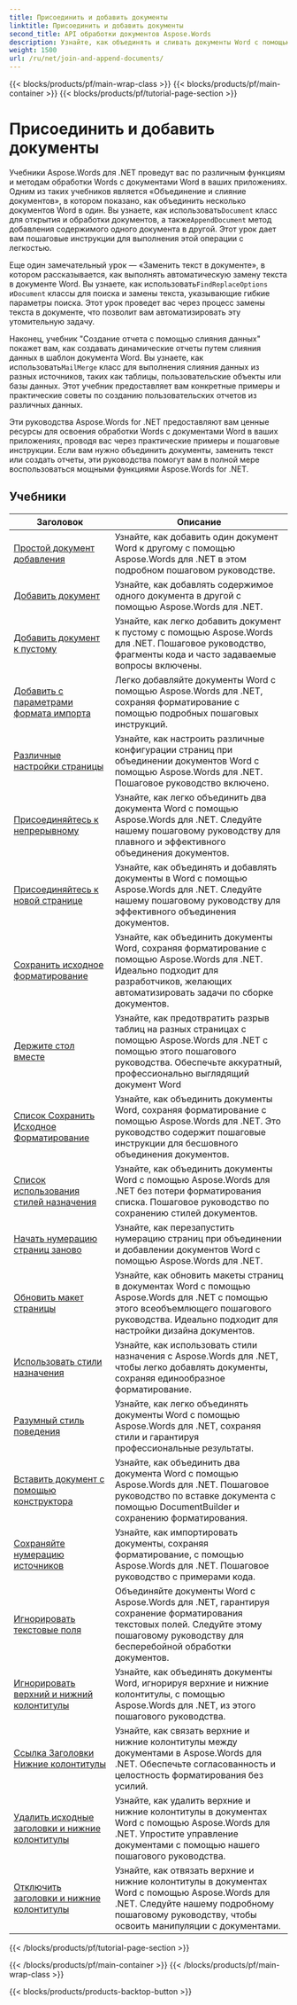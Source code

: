 ```yaml
---
title: Присоединить и добавить документы
linktitle: Присоединить и добавить документы
second_title: API обработки документов Aspose.Words
description: Узнайте, как объединять и сливать документы Word с помощью Aspose.Words для .NET. Учебники проведут вас по шагам, чтобы объединить несколько файлов Word в один документ.
weight: 1500
url: /ru/net/join-and-append-documents/
---
```


{{< blocks/products/pf/main-wrap-class >}}
{{< blocks/products/pf/main-container >}}
{{< blocks/products/pf/tutorial-page-section >}}

# Присоединить и добавить документы

Учебники Aspose.Words для .NET проведут вас по различным функциям и методам обработки Words с документами Word в ваших приложениях. Одним из таких учебников является «Объединение и слияние документов», в котором показано, как объединить несколько документов Word в один. Вы узнаете, как использовать`Document` класс для открытия и обработки документов, а также`AppendDocument` метод добавления содержимого одного документа в другой. Этот урок дает вам пошаговые инструкции для выполнения этой операции с легкостью.

 Еще один замечательный урок — «Заменить текст в документе», в котором рассказывается, как выполнять автоматическую замену текста в документе Word. Вы узнаете, как использовать`FindReplaceOptions` и`Document` классы для поиска и замены текста, указывающие гибкие параметры поиска. Этот урок проведет вас через процесс замены текста в документе, что позволит вам автоматизировать эту утомительную задачу.

Наконец, учебник "Создание отчета с помощью слияния данных" покажет вам, как создавать динамические отчеты путем слияния данных в шаблон документа Word. Вы узнаете, как использовать`MailMerge` класс для выполнения слияния данных из разных источников, таких как таблицы, пользовательские объекты или базы данных. Этот учебник предоставляет вам конкретные примеры и практические советы по созданию пользовательских отчетов из различных данных.

Эти руководства Aspose.Words for .NET предоставляют вам ценные ресурсы для освоения обработки Words с документами Word в ваших приложениях, проводя вас через практические примеры и пошаговые инструкции. Если вам нужно объединить документы, заменить текст или создать отчеты, эти руководства помогут вам в полной мере воспользоваться мощными функциями Aspose.Words for .NET.

 ## Учебники
| Заголовок | Описание |
| --- | --- |
| [Простой документ добавления](./simple-append-document/) | Узнайте, как добавить один документ Word к другому с помощью Aspose.Words для .NET в этом подробном пошаговом руководстве. |
| [Добавить документ](./append-document/) | Узнайте, как добавлять содержимое одного документа в другой с помощью Aspose.Words для .NET. |
| [Добавить документ к пустому](./append-document-to-blank/) | Узнайте, как легко добавить документ к пустому с помощью Aspose.Words для .NET. Пошаговое руководство, фрагменты кода и часто задаваемые вопросы включены. |
| [Добавить с параметрами формата импорта](./append-with-import-format-options/) | Легко добавляйте документы Word с помощью Aspose.Words для .NET, сохраняя форматирование с помощью подробных пошаговых инструкций. |
| [Различные настройки страницы](./different-page-setup/) | Узнайте, как настроить различные конфигурации страниц при объединении документов Word с помощью Aspose.Words для .NET. Пошаговое руководство включено. |
| [Присоединяйтесь к непрерывному](./join-continuous/) | Узнайте, как легко объединить два документа Word с помощью Aspose.Words для .NET. Следуйте нашему пошаговому руководству для плавного и эффективного объединения документов. |
| [Присоединяйтесь к новой странице](./join-new-page/) | Узнайте, как объединять и добавлять документы в Word с помощью Aspose.Words для .NET. Следуйте нашему пошаговому руководству для эффективного объединения документов. |
| [Сохранить исходное форматирование](./keep-source-formatting/) | Узнайте, как объединить документы Word, сохраняя форматирование с помощью Aspose.Words для .NET. Идеально подходит для разработчиков, желающих автоматизировать задачи по сборке документов. |
| [Держите стол вместе](./keep-source-together/) | Узнайте, как предотвратить разрыв таблиц на разных страницах с помощью Aspose.Words для .NET с помощью этого пошагового руководства. Обеспечьте аккуратный, профессионально выглядящий документ Word |
| [Список Сохранить Исходное Форматирование](./list-keep-source-formatting/) | Узнайте, как объединить документы Word, сохраняя форматирование с помощью Aspose.Words для .NET. Это руководство содержит пошаговые инструкции для бесшовного объединения документов. |
| [Список использования стилей назначения](./list-use-destination-styles/) | Узнайте, как объединить документы Word с помощью Aspose.Words для .NET без потери форматирования списка. Пошаговое руководство по сохранению стилей документов. |
| [Начать нумерацию страниц заново](./restart-page-numbering/) | Узнайте, как перезапустить нумерацию страниц при объединении и добавлении документов Word с помощью Aspose.Words для .NET. |
| [Обновить макет страницы](./update-page-layout/) | Узнайте, как обновить макеты страниц в документах Word с помощью Aspose.Words для .NET с помощью этого всеобъемлющего пошагового руководства. Идеально подходит для настройки дизайна документов. |
| [Использовать стили назначения](./use-destination-styles/) | Узнайте, как использовать стили назначения с Aspose.Words для .NET, чтобы легко добавлять документы, сохраняя единообразное форматирование. |
| [Разумный стиль поведения](./smart-style-behavior/) | Узнайте, как легко объединять документы Word с помощью Aspose.Words для .NET, сохраняя стили и гарантируя профессиональные результаты. |
| [Вставить документ с помощью конструктора](./insert-document-with-builder/) | Узнайте, как объединить два документа Word с помощью Aspose.Words для .NET. Пошаговое руководство по вставке документа с помощью DocumentBuilder и сохранению форматирования. |
| [Сохраняйте нумерацию источников](./keep-source-numbering/) | Узнайте, как импортировать документы, сохраняя форматирование, с помощью Aspose.Words для .NET. Пошаговое руководство с примерами кода. |
| [Игнорировать текстовые поля](./ignore-text-boxes/) | Объединяйте документы Word с Aspose.Words для .NET, гарантируя сохранение форматирования текстовых полей. Следуйте этому пошаговому руководству для бесперебойной обработки документов. |
| [Игнорировать верхний и нижний колонтитулы](./ignore-header-footer/) | Узнайте, как объединять документы Word, игнорируя верхние и нижние колонтитулы, с помощью Aspose.Words для .NET, из этого пошагового руководства. |
| [Ссылка Заголовки Нижние колонтитулы](./link-headers-footers/) | Узнайте, как связать верхние и нижние колонтитулы между документами в Aspose.Words для .NET. Обеспечьте согласованность и целостность форматирования без усилий. |
| [Удалить исходные заголовки и нижние колонтитулы](./remove-source-headers-footers/) | Узнайте, как удалить верхние и нижние колонтитулы в документах Word с помощью Aspose.Words для .NET. Упростите управление документами с помощью нашего пошагового руководства. |
| [Отключить заголовки и нижние колонтитулы](./unlink-headers-footers/) | Узнайте, как отвязать верхние и нижние колонтитулы в документах Word с помощью Aspose.Words для .NET. Следуйте нашему подробному пошаговому руководству, чтобы освоить манипуляции с документами. |
{{< /blocks/products/pf/tutorial-page-section >}}

{{< /blocks/products/pf/main-container >}}
{{< /blocks/products/pf/main-wrap-class >}}

{{< blocks/products/products-backtop-button >}}
